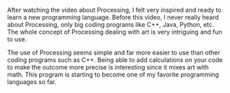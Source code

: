 After watching the video about Processing, I felt very inspired and ready to learn a new programming language. Before this video, I never really heard about Processing, only big coding programs like C++, Java, Python, etc. The whole concept of Processing dealing with art is very intriguing and fun to use.

The use of Processing seems simple and far more easier to use than other coding programs such as C++. Being able to add calculations on your code to make the outcome more precise is interesting since it mixes art with math. This program is starting to become one of my favorite programming languages so far.
